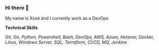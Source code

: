 ### Hi there 👋

My name is Xosé and I currently work as a DevOps

__Technical Skills__

_Git, Go, Python, Powershell, Bash, DevOps, AWS, Azure, Hetzner, Docker, Linux, Windows Server, SQL, Terraform, CI/CD, MQ, Jenkins_

<!--
**keyserxose/keyserxose** is a ✨ _special_ ✨ repository because its `README.md` (this file) appears on your GitHub profile.

Here are some ideas to get you started:

- 🔭 I’m currently working on ...
- 🌱 I’m currently learning ...
- 👯 I’m looking to collaborate on ...
- 🤔 I’m looking for help with ...
- 💬 Ask me about ...
- 📫 How to reach me: ...
- 😄 Pronouns: ...
- ⚡ Fun fact: ...
-->
